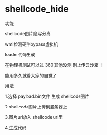 # shellcode_hide
功能

shellcode图片隐写分离 

wmi检测硬件bypass虚拟机  

loader代码生成   

在物理机测试可以过 360 其他没测 别上传云沙箱 ！ 

能用多久就看大家的自觉了  

用法

1.选择 payload.bin文件 生成 shellcode图片

2.shellcode图片上传到服务器上

3.图片url放入 shellcode url里

4.生成代码

